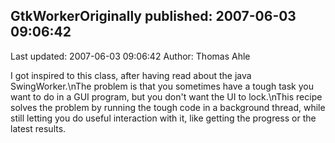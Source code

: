 ## GtkWorkerOriginally published: 2007-06-03 09:06:42 
Last updated: 2007-06-03 09:06:42 
Author: Thomas Ahle 
 
I got inspired to this class, after having read about the java SwingWorker.\nThe problem is that you sometimes have a tough task you want to do in a GUI program, but you don't want the UI to lock.\nThis recipe solves the problem by running the tough code in a background thread, while still letting you do useful interaction with it, like getting the progress or the latest results.
